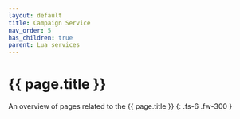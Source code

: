 ```yaml
---
layout: default
title: Campaign Service
nav_order: 5
has_children: true
parent: Lua services
---
```


# {{ page.title }}


An overview of pages related to the {{ page.title }}
{: .fs-6 .fw-300 }
